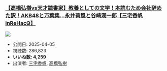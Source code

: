### [【高橋弘樹vs天才読書家】教養としての文学！本読むため会社辞めた訳！AKB48と万葉集…永井荷風と谷崎潤一郎【三宅香帆inReHacQ】](https://www.youtube.com/watch?v=ZARl6uTUSX0)
[![](https://img.youtube.com/vi/ZARl6uTUSX0/sddefault.jpg)](https://www.youtube.com/watch?v=ZARl6uTUSX0)
-   公開日: 2025-04-05
-   視聴数: 286,823
-   **いいね数: 4,259**
-   出演者: [三宅香帆](/rehacq_fan/people/三宅香帆 "wikilink"), [高橋弘樹](/rehacq_fan/people/高橋弘樹 "wikilink")
